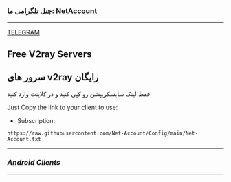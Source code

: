 ### چنل تلگرامی ما: [NetAccount](https://t.me/NetAccount)
---
[TELEGRAM](https://t.me/NetAccount)

## Free V2ray Servers

## سرور های v2ray رایگان
فقط لینک سابسکریپشن رو کپی کنید و در کلاینت وارد کنید

Just Copy the link to your client to use:

- Subscription:
```
https://raw.githubusercontent.com/Net-Account/Config/main/Net-Account.txt
```

****
### ***Android Clients***
****


